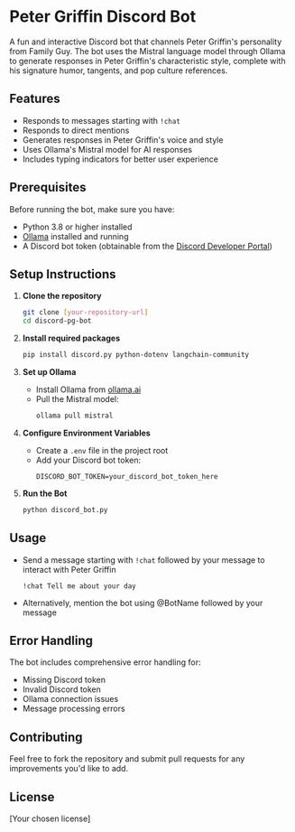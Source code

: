 # Peter Griffin Discord Bot

A fun and interactive Discord bot that channels Peter Griffin's personality from Family Guy. The bot uses the Mistral language model through Ollama to generate responses in Peter Griffin's characteristic style, complete with his signature humor, tangents, and pop culture references.

## Features

- Responds to messages starting with `!chat`
- Responds to direct mentions
- Generates responses in Peter Griffin's voice and style
- Uses Ollama's Mistral model for AI responses
- Includes typing indicators for better user experience

## Prerequisites

Before running the bot, make sure you have:

- Python 3.8 or higher installed
- [Ollama](https://ollama.ai/) installed and running
- A Discord bot token (obtainable from the [Discord Developer Portal](https://discord.com/developers/applications))

## Setup Instructions

1. **Clone the repository**
   ```bash
   git clone [your-repository-url]
   cd discord-pg-bot
   ```

2. **Install required packages**
   ```bash
   pip install discord.py python-dotenv langchain-community
   ```

3. **Set up Ollama**
   - Install Ollama from [ollama.ai](https://ollama.ai/)
   - Pull the Mistral model:
     ```bash
     ollama pull mistral
     ```

4. **Configure Environment Variables**
   - Create a `.env` file in the project root
   - Add your Discord bot token:
     ```
     DISCORD_BOT_TOKEN=your_discord_bot_token_here
     ```

5. **Run the Bot**
   ```bash
   python discord_bot.py
   ```

## Usage

- Send a message starting with `!chat` followed by your message to interact with Peter Griffin
  ```
  !chat Tell me about your day
  ```
- Alternatively, mention the bot using @BotName followed by your message

## Error Handling

The bot includes comprehensive error handling for:
- Missing Discord token
- Invalid Discord token
- Ollama connection issues
- Message processing errors

## Contributing

Feel free to fork the repository and submit pull requests for any improvements you'd like to add.

## License

[Your chosen license] 
